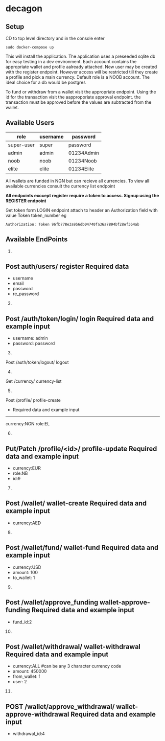 # decagon

Setup
--------------------------------------------------------
CD to top level directory and in the console enter 
```
sudo docker-compose up
```
This will install the application. The application uses a preseeded sqlite db for easy testing in a dev environment. Each account contains the appropriate wallet and profile aalready attached. New user may be created with the register endpoint. However access will be restricted till they create a profile and pick a main currency. Default 
role is a NOOB account.
The ideal choice for a db would be postgres

To fund or withdraw from a wallet visit the appropriate endpoint. Using the id for the transaction visit the aapproporiate approval endpoint. the transaction must be approved before the values are subtracted from the wallet.

Available Users
---------------------------------
role | username|password
------|--------|-------|
super-user| super | password|
admin   |    admin |01234Admin
noob|   noob| 01234Noob
elite|elite| 01234Elite

All wallets are funded in NGN but can recieve all currencies.
To view all available currencies consult the currency list endpoint

**All endpoints exccept register require a token to access.
Signup using the REGISTER endpoint**

Get token form LOGIN endpoint 
attach to header an Authorization field with value Token token_number
eg 
```
Authorization: Token 96fb778e3a9b6db04740fa36a7894bf28ef364ab
```
Available EndPoints
--------------------------------------- 
1)
Post auth/users/ register 
Required data
---------------
- username
- email
- password
- re_password

2)
Post /auth/token/login/  login
Required data and example input
-------------------------------
- username: admin
- password: password

3)
Post /auth/token/logout/ logout

4)
Get /currency/  currency-list

5)
Post /profile/  profile-create
- Required data and example input
-------------------------------
currency:NGN
role:EL

6)
Put/Patch /profile/\<id\>/  profile-update
Required data and example input
-------------------------------
- currency:EUR
- role:NB
- id:9

7)
Post /wallet/   wallet-create
Required data and example input
-------------------------------
- currency:AED

8)
Post /wallet/fund/ wallet-fund
Required data and example input
-------------------------------
- currency:USD
- amount: 100
- to_wallet: 1

9)
Post /wallet/approve_funding    wallet-approve-funding
Required data and example input
-------------------------------
- fund_id:2

10)
Post /wallet/withdrawal/   wallet-withdrawal
Required data and example input
-------------------------------
- currency:ALL #can be any 3 character currency code
- amount: 450000
- from_wallet: 1
- user: 2

11)
POST /wallet/approve_withdrawal/    wallet-approve-withdrawal
Required data and example input
-------------------------------
- withdrawal_id:4
